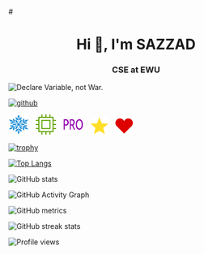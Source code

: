 #<h1 align="center">Hi 👋, I'm SAZZAD</h1>
<h3 align="center">CSE at EWU</h3>

![Declare Variable, not War.](https://scontent.fdac22-1.fna.fbcdn.net/v/t39.30808-6/222553587_1217531228672120_7685457896046205884_n.jpg?_nc_cat=105&ccb=1-5&_nc_sid=8bfeb9&_nc_eui2=AeF9OEvEilf_r9Jr83dxja4W7Qw9yw_5obTtDD3LD_mhtJiWg0Ifr2e0GMkONxaCZsPRC0FUFr8RYHzYkXX5BIVl&_nc_ohc=ci2vA4kmirgAX_MvxAD&tn=4HiuM3vHQO-3CHmB&_nc_ht=scontent.fdac22-1.fna&oh=00_AT80o_JV_8XQayHVCzSJit1WkD1D9lEQe6Rbo_z7Mx5QrA&oe=61C8E9DA)


[<img src='https://cdn.jsdelivr.net/npm/simple-icons@3.0.1/icons/github.svg' alt='github' height='40'>](https://github.com/SAZZAD-AMT)  

<a href='https://archiveprogram.github.com/'><img src='https://raw.githubusercontent.com/acervenky/animated-github-badges/master/assets/acbadge.gif' width='40' height='40'></a> <a href='https://docs.github.com/en/developers'><img src='https://raw.githubusercontent.com/acervenky/animated-github-badges/master/assets/devbadge.gif' width='40' height='40'></a> <a href='https://github.com/pricing'><img src='https://raw.githubusercontent.com/acervenky/animated-github-badges/master/assets/pro.gif' width='40' height='40'></a> <a href='https://stars.github.com/'><img src='https://raw.githubusercontent.com/acervenky/animated-github-badges/master/assets/starbadge.gif' width='35' height='35'></a> <a href='https://docs.github.com/en/github/supporting-the-open-source-community-with-github-sponsors'><img src='https://raw.githubusercontent.com/acervenky/animated-github-badges/master/assets/sponsorbadge.gif' width='35' height='35'></a> 

[![trophy](https://github-profile-trophy.vercel.app/?username=SAZZAD-AMT)](https://github.com/ryo-ma/github-profile-trophy)

[![Top Langs](https://github-readme-stats.vercel.app/api/top-langs/?username=SAZZAD-AMT)](https://github.com/anuraghazra/github-readme-stats)

![GitHub stats](https://github-readme-stats.vercel.app/api?username=SAZZAD-AMT&show_icons=true)  

![GitHub Activity Graph](https://activity-graph.herokuapp.com/graph?username=SAZZAD-AMT)  

![GitHub metrics](https://metrics.lecoq.io/SAZZAD-AMT)  

![GitHub streak stats](https://github-readme-streak-stats.herokuapp.com/?user=SAZZAD-AMT)  

![Profile views](https://gpvc.arturio.dev/SAZZAD-AMT)  
